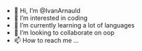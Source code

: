 - 👋 Hi, I’m @IvanArnauld
- 👀 I’m interested in coding
- 🌱 I’m currently learning a lot of languages
- 💞️ I’m looking to collaborate on oop
- 📫 How to reach me ...

<!---
IvanArnauld/IvanArnauld is a ✨ special ✨ repository because its `README.md` (this file) appears on your GitHub profile.
You can click the Preview link to take a look at your changes.
--->
